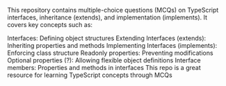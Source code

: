 This repository contains multiple-choice questions (MCQs) on TypeScript interfaces, inheritance (extends), and implementation (implements). It covers key concepts such as:

Interfaces: Defining object structures
Extending Interfaces (extends): Inheriting properties and methods
Implementing Interfaces (implements): Enforcing class structure
Readonly properties: Preventing modifications
Optional properties (?): Allowing flexible object definitions
Interface members: Properties and methods in interfaces
This repo is a great resource for learning TypeScript concepts through MCQs

